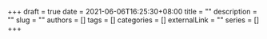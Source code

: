 +++ 
draft = true
date = 2021-06-06T16:25:30+08:00
title = ""
description = ""
slug = ""
authors = []
tags = []
categories = []
externalLink = ""
series = []
+++
